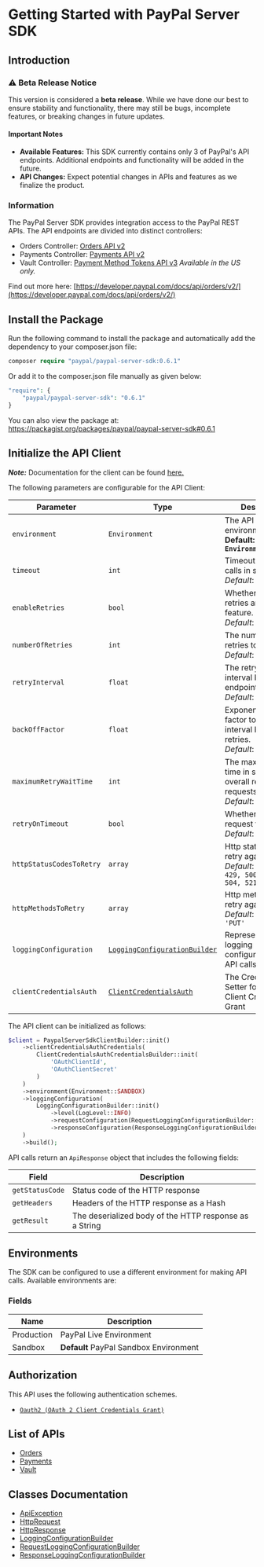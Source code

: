 
# Getting Started with PayPal Server SDK

## Introduction

### ⚠️ Beta Release Notice

This version is considered a **beta release**. While we have done our best to ensure stability and functionality, there may still be bugs, incomplete features, or breaking changes in future updates.

#### Important Notes

- **Available Features:** This SDK currently contains only 3 of PayPal's API endpoints. Additional endpoints and functionality will be added in the future.
- **API Changes:** Expect potential changes in APIs and features as we finalize the product.

### Information

The PayPal Server SDK provides integration access to the PayPal REST APIs. The API endpoints are divided into distinct controllers:

- Orders Controller: <a href="https://developer.paypal.com/docs/api/orders/v2/">Orders API v2</a>
- Payments Controller: <a href="https://developer.paypal.com/docs/api/payments/v2/">Payments API v2</a>
- Vault Controller: <a href="https://developer.paypal.com/docs/api/payment-tokens/v3/">Payment Method Tokens API v3</a> *Available in the US only.*

Find out more here: [https://developer.paypal.com/docs/api/orders/v2/](https://developer.paypal.com/docs/api/orders/v2/)

## Install the Package

Run the following command to install the package and automatically add the dependency to your composer.json file:

```php
composer require "paypal/paypal-server-sdk:0.6.1"
```

Or add it to the composer.json file manually as given below:

```php
"require": {
    "paypal/paypal-server-sdk": "0.6.1"
}
```

You can also view the package at:
https://packagist.org/packages/paypal/paypal-server-sdk#0.6.1

## Initialize the API Client

**_Note:_** Documentation for the client can be found [here.](https://www.github.com/paypal/PayPal-PHP-Server-SDK/tree/0.6.1/doc/client.md)

The following parameters are configurable for the API Client:

| Parameter | Type | Description |
|  --- | --- | --- |
| `environment` | `Environment` | The API environment. <br> **Default: `Environment.SANDBOX`** |
| `timeout` | `int` | Timeout for API calls in seconds.<br>*Default*: `0` |
| `enableRetries` | `bool` | Whether to enable retries and backoff feature.<br>*Default*: `false` |
| `numberOfRetries` | `int` | The number of retries to make.<br>*Default*: `0` |
| `retryInterval` | `float` | The retry time interval between the endpoint calls.<br>*Default*: `1` |
| `backOffFactor` | `float` | Exponential backoff factor to increase interval between retries.<br>*Default*: `2` |
| `maximumRetryWaitTime` | `int` | The maximum wait time in seconds for overall retrying requests.<br>*Default*: `0` |
| `retryOnTimeout` | `bool` | Whether to retry on request timeout.<br>*Default*: `true` |
| `httpStatusCodesToRetry` | `array` | Http status codes to retry against.<br>*Default*: `408, 413, 429, 500, 502, 503, 504, 521, 522, 524` |
| `httpMethodsToRetry` | `array` | Http methods to retry against.<br>*Default*: `'GET', 'PUT'` |
| `loggingConfiguration` | [`LoggingConfigurationBuilder`](https://www.github.com/paypal/PayPal-PHP-Server-SDK/tree/0.6.1/doc/logging-configuration-builder.md) | Represents the logging configurations for API calls |
| `clientCredentialsAuth` | [`ClientCredentialsAuth`](https://www.github.com/paypal/PayPal-PHP-Server-SDK/tree/0.6.1/doc/auth/oauth-2-client-credentials-grant.md) | The Credentials Setter for OAuth 2 Client Credentials Grant |

The API client can be initialized as follows:

```php
$client = PaypalServerSdkClientBuilder::init()
    ->clientCredentialsAuthCredentials(
        ClientCredentialsAuthCredentialsBuilder::init(
            'OAuthClientId',
            'OAuthClientSecret'
        )
    )
    ->environment(Environment::SANDBOX)
    ->loggingConfiguration(
        LoggingConfigurationBuilder::init()
            ->level(LogLevel::INFO)
            ->requestConfiguration(RequestLoggingConfigurationBuilder::init()->body(true))
            ->responseConfiguration(ResponseLoggingConfigurationBuilder::init()->headers(true))
    )
    ->build();
```

API calls return an `ApiResponse` object that includes the following fields:

| Field | Description |
|  --- | --- |
| `getStatusCode` | Status code of the HTTP response |
| `getHeaders` | Headers of the HTTP response as a Hash |
| `getResult` | The deserialized body of the HTTP response as a String |

## Environments

The SDK can be configured to use a different environment for making API calls. Available environments are:

### Fields

| Name | Description |
|  --- | --- |
| Production | PayPal Live Environment |
| Sandbox | **Default** PayPal Sandbox Environment |

## Authorization

This API uses the following authentication schemes.

* [`Oauth2 (OAuth 2 Client Credentials Grant)`](https://www.github.com/paypal/PayPal-PHP-Server-SDK/tree/0.6.1/doc/auth/oauth-2-client-credentials-grant.md)

## List of APIs

* [Orders](https://www.github.com/paypal/PayPal-PHP-Server-SDK/tree/0.6.1/doc/controllers/orders.md)
* [Payments](https://www.github.com/paypal/PayPal-PHP-Server-SDK/tree/0.6.1/doc/controllers/payments.md)
* [Vault](https://www.github.com/paypal/PayPal-PHP-Server-SDK/tree/0.6.1/doc/controllers/vault.md)

## Classes Documentation

* [ApiException](https://www.github.com/paypal/PayPal-PHP-Server-SDK/tree/0.6.1/doc/api-exception.md)
* [HttpRequest](https://www.github.com/paypal/PayPal-PHP-Server-SDK/tree/0.6.1/doc/http-request.md)
* [HttpResponse](https://www.github.com/paypal/PayPal-PHP-Server-SDK/tree/0.6.1/doc/http-response.md)
* [LoggingConfigurationBuilder](https://www.github.com/paypal/PayPal-PHP-Server-SDK/tree/0.6.1/doc/logging-configuration-builder.md)
* [RequestLoggingConfigurationBuilder](https://www.github.com/paypal/PayPal-PHP-Server-SDK/tree/0.6.1/doc/request-logging-configuration-builder.md)
* [ResponseLoggingConfigurationBuilder](https://www.github.com/paypal/PayPal-PHP-Server-SDK/tree/0.6.1/doc/response-logging-configuration-builder.md)

